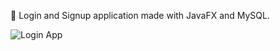 🌱 Login and Signup application made with JavaFX and MySQL.

![Login App](https://github.com/P1ti/Loggy/blob/master/LoginApp/src/Resources/login-page.png?raw=true)

